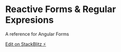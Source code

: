 # Reactive Forms & Regular Expresions

A reference for Angular Forms 

[Edit on StackBlitz ⚡️](https://stackblitz.com/edit/reactive-forms-regex)

